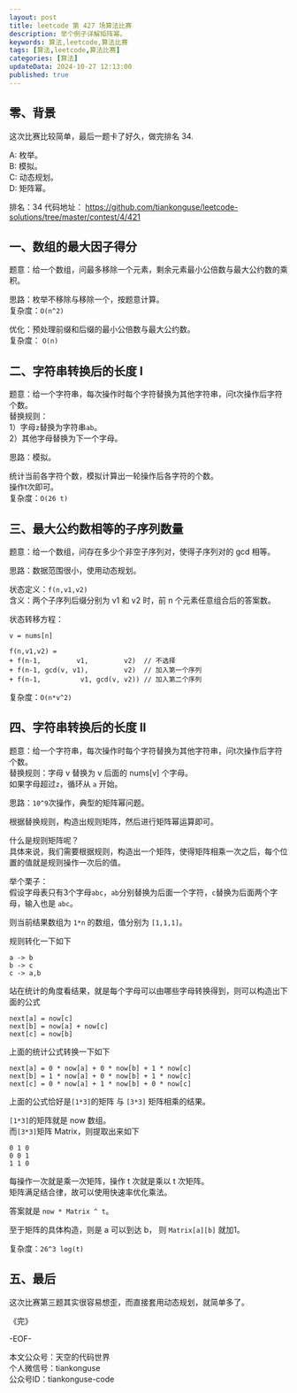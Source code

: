 ```yaml
---
layout: post  
title: leetcode 第 427 场算法比赛  
description: 举个例子详解矩阵幂。  
keywords: 算法,leetcode,算法比赛  
tags: [算法,leetcode,算法比赛]  
categories: [算法]  
updateData: 2024-10-27 12:13:00  
published: true  
---
```



## 零、背景  


这次比赛比较简单，最后一题卡了好久，做完排名 34.  


A: 枚举。   
B: 模拟。   
C: 动态规划。  
D: 矩阵幂。  


排名：34 
代码地址： https://github.com/tiankonguse/leetcode-solutions/tree/master/contest/4/421  


## 一、数组的最大因子得分  

题意：给一个数组，问最多移除一个元素，剩余元素最小公倍数与最大公约数的乘积。  


思路：枚举不移除与移除一个，按题意计算。  
复杂度：`O(n^2)`  


优化：预处理前缀和后缀的最小公倍数与最大公约数。  
复杂度： `O(n)`  


## 二、字符串转换后的长度 I  


题意：给一个字符串，每次操作时每个字符替换为其他字符串，问t次操作后字符个数。  
替换规则：  
1）字母`z`替换为字符串`ab`。  
2）其他字母替换为下一个字母。  


思路：模拟。  


统计当前各字符个数，模拟计算出一轮操作后各字符的个数。  
操作t次即可。  
复杂度：`O(26 t)`  


## 三、最大公约数相等的子序列数量  


题意：给一个数组，问存在多少个非空子序列对，使得子序列对的 gcd 相等。  


思路：数据范围很小，使用动态规划。  


状态定义：`f(n,v1,v2)`  
含义：两个子序列后缀分别为 v1 和 v2 时，前 n 个元素任意组合后的答案数。  


状态转移方程：  


```
v = nums[n]

f(n,v1,v2) = 
+ f(n-1,         v1,         v2)  // 不选择 
+ f(n-1, gcd(v, v1),         v2)  // 加入第一个序列
+ f(n-1,          v1, gcd(v, v2)) // 加入第二个序列
```


复杂度：`O(n*v^2)`  


## 四、字符串转换后的长度 II  


题意：给一个字符串，每次操作时每个字符替换为其他字符串，问t次操作后字符个数。  
替换规则：字母 v 替换为 v 后面的 nums[v] 个字母。  
如果字母超过`z`，循环从 `a` 开始。  


思路：`10^9`次操作，典型的矩阵幂问题。  


根据替换规则，构造出规则矩阵，然后进行矩阵幂运算即可。  


什么是规则矩阵呢？  
具体来说，我们需要根据规则，构造出一个矩阵，使得矩阵相乘一次之后，每个位置的值就是规则操作一次后的值。  


举个栗子：  
假设字母表只有3个字母`abc`，`ab`分别替换为后面一个字符，`c`替换为后面两个字母，输入也是 `abc`。  


则当前结果数组为 `1*n` 的数组，值分别为 `[1,1,1]`。  


规则转化一下如下   


```
a -> b
b -> c
c -> a,b
```


站在统计的角度看结果，就是每个字母可以由哪些字母转换得到，则可以构造出下面的公式  


```
next[a] = now[c] 
next[b] = now[a] + now[c]
next[c] = now[b]
```


上面的统计公式转换一下如下  


```
next[a] = 0 * now[a] + 0 * now[b] + 1 * now[c] 
next[b] = 1 * now[a] + 0 * now[b] + 1 * now[c]
next[c] = 0 * now[a] + 1 * now[b] + 0 * now[c]
```


上面的公式恰好是`[1*3]`的矩阵 与 `[3*3]` 矩阵相乘的结果。  


`[1*3]`的矩阵就是 now 数组。  
而`[3*3]`矩阵 Matrix，则提取出来如下  


```
0 1 0
0 0 1
1 1 0
```


每操作一次就是乘一次矩阵，操作 t 次就是乘以 t 次矩阵。  
矩阵满足结合律，故可以使用快速率优化乘法。  


答案就是 `now * Matrix ^ t`。  


至于矩阵的具体构造，则是 a 可以到达 b， 则 `Matrix[a][b]` 就加1。  


复杂度：`26^3 log(t)`  


## 五、最后  


这次比赛第三题其实很容易想歪，而直接套用动态规划，就简单多了。  



《完》  


-EOF-  



本文公众号：天空的代码世界  
个人微信号：tiankonguse  
公众号ID：tiankonguse-code  
  

